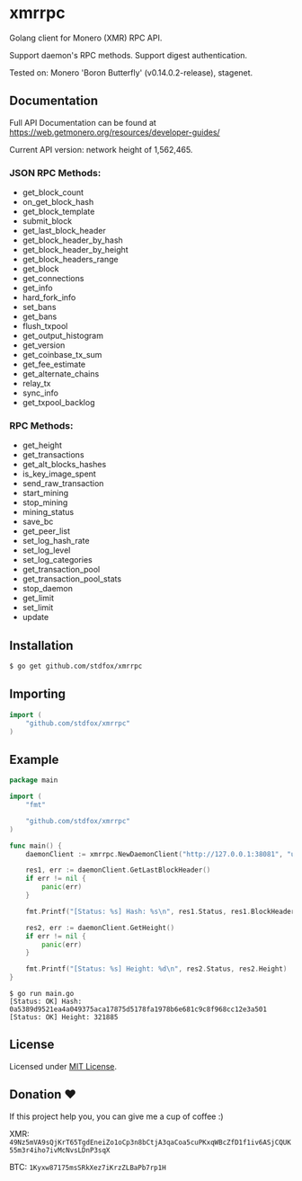 # xmrrpc
Golang client for Monero (XMR) RPC API.

Support daemon's RPC methods. Support digest authentication.

Tested on: Monero 'Boron Butterfly' (v0.14.0.2-release), stagenet.

## Documentation
Full API Documentation can be found at https://web.getmonero.org/resources/developer-guides/

Current API version: network height of 1,562,465.

### JSON RPC Methods:
- get_block_count
- on_get_block_hash
- get_block_template
- submit_block
- get_last_block_header
- get_block_header_by_hash
- get_block_header_by_height
- get_block_headers_range
- get_block
- get_connections
- get_info
- hard_fork_info
- set_bans
- get_bans
- flush_txpool
- get_output_histogram
- get_version
- get_coinbase_tx_sum
- get_fee_estimate
- get_alternate_chains
- relay_tx
- sync_info
- get_txpool_backlog

### RPC Methods:
- get_height
- get_transactions
- get_alt_blocks_hashes
- is_key_image_spent
- send_raw_transaction
- start_mining
- stop_mining
- mining_status
- save_bc
- get_peer_list
- set_log_hash_rate
- set_log_level
- set_log_categories
- get_transaction_pool
- get_transaction_pool_stats
- stop_daemon
- get_limit
- set_limit
- update

## Installation
```bash
$ go get github.com/stdfox/xmrrpc
```

## Importing
```go
import (
    "github.com/stdfox/xmrrpc"
)
```

## Example
```go
package main

import (
	"fmt"

	"github.com/stdfox/xmrrpc"
)

func main() {
	daemonClient := xmrrpc.NewDaemonClient("http://127.0.0.1:38081", "username", "password")

	res1, err := daemonClient.GetLastBlockHeader()
	if err != nil {
		panic(err)
	}

	fmt.Printf("[Status: %s] Hash: %s\n", res1.Status, res1.BlockHeader.Hash)

	res2, err := daemonClient.GetHeight()
	if err != nil {
		panic(err)
	}

	fmt.Printf("[Status: %s] Height: %d\n", res2.Status, res2.Height)
}
```
```shell
$ go run main.go
[Status: OK] Hash: 0a5389d9521ea4a049375aca17875d5178fa1978b6e681c9c8f968cc12e3a501
[Status: OK] Height: 321885
```

## License
Licensed under [MIT License](https://github.com/stdfox/xmrrpc/blob/master/LICENSE.md).

## Donation ❤
If this project help you, you can give me a cup of coffee :)

XMR: `49Nz5mVA9sQjKrT65TgdEneiZo1oCp3n8bCtjA3qaCoa5cuPKxqWBcZfD1f1iv6ASjCQUK55m3r4iho7ivMcNvsLDnP3sqX`

BTC: `1Kyxw87175msSRkXez7iKrzZLBaPb7rp1H`
